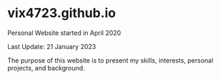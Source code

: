 # vix4723.github.io

Personal Website started in April 2020

Last Update: 21 January 2023

The purpose of this website is to present my skills, interests, personal projects, and background.

